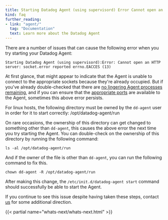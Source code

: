 ```yaml
---
title: Starting Datadog Agent (using supervisord) Error Cannot open an HTTP server socket.error reported errno.EACCES (13)
kind: faq
further_reading:
- link: "agent/"
  tag: "Documentation"
  text: Learn more about the Datadog Agent
---
```


There are a number of issues that can cause the following error when you try starting your Datadog Agent:

```
Starting Datadog Agent (using supervisord):Error: Cannot open an HTTP server: socket.error reported errno.EACCES (13)
```

At first glance, that might appear to indicate that the Agent is unable to connect to the appropriate sockets because they're already occupied. But if you've already double-checked that there are [no lingering Agent processes remaining][1], and if you can ensure that the [appropriate ports][2] are available to the Agent, sometimes this above error persists.

For linux hosts, the following directory must be owned by the `dd-agent` user in order for it to start correctly: /opt/datadog-agent/run

On rare occasions, the ownership of this directory can get changed to something other than `dd-agent`, this causes the above error the next time you try starting the Agent. You can double-check on the ownership of this directory by running the following command:
```
ls -al /opt/datadog-agent/run
```

And if the owner of the file is other than `dd-agent`, you can run the following command to fix this.
```
chown dd-agent -R /opt/datadog-agent/run
```
After making this change, the `/etc/init.d/datadog-agent start` command should successfully be able to start the Agent.

If you continue to see this issue despite having taken these steps, contact [us][3] for some additional direction.

{{< partial name="whats-next/whats-next.html" >}}

[1]: /agent/faq/error-restarting-agent-already-listening-on-a-configured-port
[2]: /agent/network
[3]: /help

